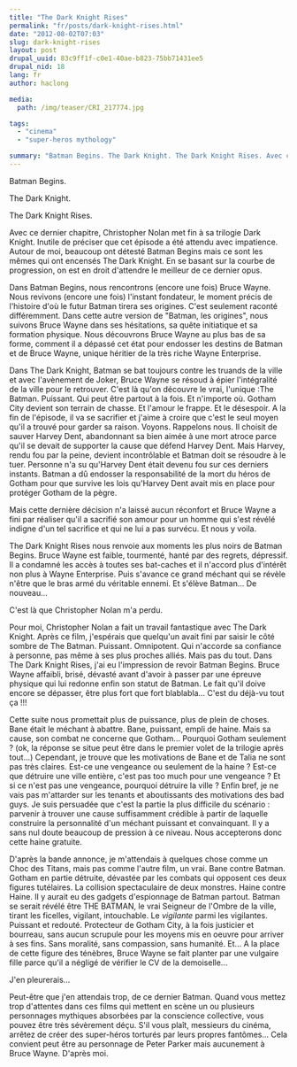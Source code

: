 ```yaml
---
title: "The Dark Knight Rises"
permalink: "fr/posts/dark-knight-rises.html"
date: "2012-08-02T07:03"
slug: dark-knight-rises
layout: post
drupal_uuid: 83c9ff1f-c0e1-40ae-b823-75bb71431ee5
drupal_nid: 18
lang: fr
author: haclong

media:
  path: /img/teaser/CRI_217774.jpg

tags:
  - "cinema"
  - "super-heros mythology"

summary: "Batman Begins. The Dark Knight. The Dark Knight Rises. Avec ce dernier chapitre, Christopher Nolan met fin à sa trilogie Dark Knight. Inutile de préciser que cet épisode a été attendu avec impatience. Autour de moi, beaucoup ont détesté Batman Begins mais ce sont les mêmes qui ont encensés The Dark Knight. En se basant sur la courbe de progression, on est en droit d'attendre le meilleur de ce dernier opus."
---
```


Batman Begins.

The Dark Knight.

The Dark Knight Rises.

Avec ce dernier chapitre, Christopher Nolan met fin à sa trilogie Dark Knight. Inutile de préciser que cet épisode a été attendu avec impatience. Autour de moi, beaucoup ont détesté Batman Begins mais ce sont les mêmes qui ont encensés The Dark Knight. En se basant sur la courbe de progression, on est en droit d'attendre le meilleur de ce dernier opus.

Dans Batman Begins, nous rencontrons (encore une fois) Bruce Wayne. Nous revivons (encore une fois) l'instant fondateur, le moment précis de l'histoire d'où le futur Batman tirera ses origines. C'est seulement raconté différemment. Dans cette autre version de "Batman, les origines", nous suivons Bruce Wayne dans ses hésitations, sa quête initiatique et sa formation physique. Nous découvrons Bruce Wayne au plus bas de sa forme, comment il a dépassé cet état pour endosser les destins de Batman et de Bruce Wayne, unique héritier de la très riche Wayne Enterprise.

Dans The Dark Knight, Batman se bat toujours contre les truands de la ville et avec l'avènement de Joker, Bruce Wayne se résoud à épier l'intégralité de la ville pour le retrouver. C'est là qu'on découvre le vrai, l'unique :The Batman. Puissant. Qui peut être partout à la fois. Et n'importe où. Gotham City devient son terrain de chasse. Et l'amour le frappe. Et le désespoir. A la fin de l'épisode, il va se sacrifier et j'aime à croire que c'est le seul moyen qu'il a trouvé pour garder sa raison. Voyons. Rappelons nous. Il choisit de sauver Harvey Dent, abandonnant sa bien aimée à une mort atroce parce qu'il se devait de supporter la cause que défend Harvey Dent. Mais Harvey, rendu fou par la peine, devient incontrôlable et Batman doit se résoudre à le tuer. Personne n'a su qu'Harvey Dent était devenu fou sur ces derniers instants. Batman a dû endosser la responsabilité de la mort du héros de Gotham pour que survive les lois qu'Harvey Dent avait mis en place pour protéger Gotham de la pègre.

Mais cette dernière décision n'a laissé aucun réconfort et Bruce Wayne a fini par réaliser qu'il a sacrifié son amour pour un homme qui s'est révélé indigne d'un tel sacrifice et qui ne lui a pas survécu. Et nous y voila.

The Dark Knight Rises nous renvoie aux moments les plus noirs de Batman Begins. Bruce Wayne est faible, tourmenté, hanté par des regrets, dépressif. Il a condamné les accès à toutes ses bat-caches et il n'accord plus d'intérêt non plus à Wayne Enterprise. Puis s'avance ce grand méchant qui se révèle n'être que le bras armé du véritable ennemi. Et s'élève Batman... De nouveau...

C'est là que Christopher Nolan m'a perdu.

Pour moi, Christopher Nolan a fait un travail fantastique avec The Dark Knight. Après ce film, j'espérais que quelqu'un avait fini par saisir le côté sombre de The Batman. Puissant. Omnipotent. Qui n'accorde sa confiance à personne, pas même à ses plus proches alliés. Mais pas du tout. Dans The Dark Knight Rises, j'ai eu l'impression de revoir Batman Begins. Bruce Wayne affaibli, brisé, dévasté avant d'avoir à passer par une épreuve physique qui lui redonne enfin son statut de Batman. Le fait qu'il doive encore se dépasser, être plus fort que fort blablabla... C'est du déjà-vu tout ça !!!

Cette suite nous promettait plus de puissance, plus de plein de choses. Bane était le méchant à abattre. Bane, puissant, empli de haine. Mais sa cause, son combat ne concerne que Gotham... Pourquoi Gotham seulement ? (ok, la réponse se situe peut être dans le premier volet de la trilogie après tout...) Cependant, je trouve que les motivations de Bane et de Talia ne sont pas très claires. Est-ce une vengeance ou seulement de la haine ? Est-ce que détruire une ville entière, c'est pas too much pour une vengeance ? Et si ce n'est pas une vengeance, pourquoi détruire la ville ? Enfin bref, je ne vais pas m'attarder sur les tenants et aboutissants des motivations des bad guys. Je suis persuadée que c'est la partie la plus difficile du scénario : parvenir à trouver une cause suffisamment crédible à partir de laquelle construire la personnalité d'un méchant puissant et convainquant. Il y a sans nul doute beaucoup de pression à ce niveau. Nous accepterons donc cette haine gratuite.

D'après la bande annonce, je m'attendais à quelques chose comme un Choc des Titans, mais pas comme l'autre film, un vrai. Bane contre Batman. Gotham en partie détruite, dévastée par les combats qui opposent ces deux figures tutélaires. La collision spectaculaire de deux monstres. Haine contre Haine. Il y aurait eu des gadgets d'espionnage de Batman partout. Batman se serait révélé être THE BATMAN, le vrai Seigneur de l'Ombre de la ville, tirant les ficelles, vigilant, intouchable. Le *vigilante* parmi les vigilantes. Puissant et redouté. Protecteur de Gotham City, à la fois justicier et bourreau, sans aucun scrupule pour les moyens mis en oeuvre pour arriver à ses fins. Sans moralité, sans compassion, sans humanité. Et... A la place de cette figure des ténèbres, Bruce Wayne se fait planter par une vulgaire fille parce qu'il a négligé de vérifier le CV de la demoiselle...

J'en pleurerais...

Peut-être que j'en attendais trop, de ce dernier Batman. Quand vous mettez trop d'attentes dans ces films qui mettent en scène un ou plusieurs personnages mythiques absorbées par la conscience collective, vous pouvez être très sévèrement déçu. S'il vous plaît, messieurs du cinéma, arrêtez de créer des super-héros torturés par leurs propres fantômes... Cela convient peut être au personnage de Peter Parker mais aucunement à Bruce Wayne. D'après moi.
